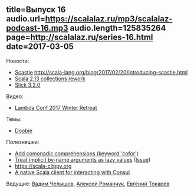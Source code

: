 title=Выпуск 16
audio.url=https://scalalaz.ru/mp3/scalalaz-podcast-16.mp3
audio.length=125835264
page=http://scalalaz.ru/series-16.html
date=2017-03-05
----
Новости:

- [Scastie](https://scastie.scala-lang.org/)  <http://scala-lang.org/blog/2017/02/20/introducing-scastie.html>
- [Scala 2.13 collections rework](http://scala-lang.org/blog/2017/02/28/collections-rework.html)
- [Slick 3.2.0](http://slick.lightbend.com/news/2017/02/24/slick-3.2.0-released.html)

Видео:

- [Lambda Conf 2017 Winter Retreat](https://www.youtube.com/watch?v=WsA7GtUQeB8&list=PL7DZ7q3nEWhy9wMify6MXW6F339W4g4Eo)

Темы:

- [Doobie](https://github.com/tpolecat/doobie)

Полезняшки:

- [Add comonadic comprehensions (keyword 'cofor')](https://github.com/scala/scala/pull/5725)
- [Treat implicit by-name arguments as lazy values](https://github.com/lampepfl/dotty/pull/1993) ([Issue](https://github.com/lampepfl/dotty/issues/1998))
- <https://scala-clippy.org>
- [A native Scala client for interacting with Consul](https://github.com/Verizon/helm)

Ведущие: [Вадим Челышов](http://github.com/dos65), [Алексей Романчук](http://github.com/13h3r), [Евгений Токарев](http://github.com/strobe)

